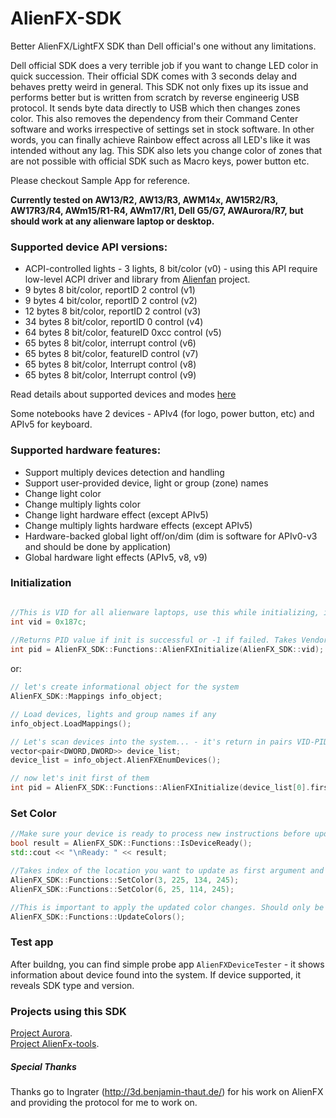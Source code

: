 # AlienFX-SDK
Better AlienFX/LightFX SDK than Dell official's one without any limitations.

Dell official SDK does a very terrible job if you want to change LED color in quick succession. Their official SDK comes with 3 seconds delay and behaves pretty weird in general.
This SDK not only fixes up its issue and performs better but is written from scratch by reverse engineerig USB protocol. It sends byte data directly to USB which then changes zones color. This also removes the dependency from their Command Center software and works irrespective of settings set in stock software. In other words, you can finally achieve Rainbow effect across all LED's like it was intended without any lag.  This SDK also lets you change color of zones that are not possible with official SDK such as Macro keys, power button etc.

Please checkout Sample App for reference.

**Currently tested on AW13/R2, AW13/R3, AWM14x, AW15R2/R3, AW17R3/R4, AWm15/R1-R4, AWm17/R1, Dell G5/G7, AWAurora/R7, but should work at any alienware laptop or desktop.**

### Supported device API versions:
- ACPI-controlled lights - 3 lights, 8 bit/color (v0) - using this API require low-level ACPI driver and library from [Alienfan](https://github.com/T-Troll/alienfan-tools) project.
- 9 bytes 8 bit/color, reportID 2 control (v1)
- 9 bytes 4 bit/color, reportID 2 control (v2)
- 12 bytes 8 bit/color, reportID 2 control (v3)
- 34 bytes 8 bit/color, reportID 0 control (v4)
- 64 bytes 8 bit/color, featureID 0xcc control (v5)
- 65 bytes 8 bit/color, interrupt control (v6)
- 65 bytes 8 bit/color, featureID control (v7)
- 65 bytes 8 bit/color, Interrupt control (v8)
- 65 bytes 8 bit/color, Interrupt control (v9)

Read details about supported devices and modes [here](https://github.com/T-Troll/alienfx-tools/wiki/Supported-and-tested-devices-list)

Some notebooks have 2 devices - APIv4 (for logo, power button, etc) and APIv5 for keyboard.

### Supported hardware features:
- Support multiply devices detection and handling
- Support user-provided device, light or group (zone) names
- Change light color
- Change multiply lights color
- Change light hardware effect (except APIv5)
- Change multiply lights hardware effects (except APIv5)
- Hardware-backed global light off/on/dim (dim is software for APIv0-v3 and should be done by application)
- Global hardware light effects (APIv5, v8, v9)

### Initialization
```C++

//This is VID for all alienware laptops, use this while initializing, it might be different for external AW device like mouse/kb
int vid = 0x187c;
  
//Returns PID value if init is successful or -1 if failed. Takes Vendor ID as argument. If more, then one device present first one returned.
int pid = AlienFX_SDK::Functions::AlienFXInitialize(AlienFX_SDK::vid);

```

or:
```C++
// let's create informational object for the system
AlienFX_SDK::Mappings info_object;

// Load devices, lights and group names if any
info_object.LoadMappings();

// Let's scan devices into the system... - it's return in pairs VID-PID.
vector<pair<DWORD,DWORD>> device_list;
device_list = info_object.AlienFXEnumDevices();

// now let's init first of them
int pid = AlienFX_SDK::Functions::AlienFXInitialize(device_list[0].first, device_list[0].second);


```

### Set Color
```C++
//Make sure your device is ready to process new instructions before updating color
bool result = AlienFX_SDK::Functions::IsDeviceReady();
std::cout << "\nReady: " << result; 

//Takes index of the location you want to update as first argument and Red, Green and Blue values for others.
AlienFX_SDK::Functions::SetColor(3, 225, 134, 245);
AlienFX_SDK::Functions::SetColor(6, 25, 114, 245);

//This is important to apply the updated color changes. Should only be called once after you're done with new colors.
AlienFX_SDK::Functions::UpdateColors();
```
### Test app
After buildng, you can find simple probe app `AlienFXDeviceTester` - it shows information about device found into the system. If device supported, it reveals SDK type and version.

### Projects using this SDK

[Project Aurora](https://github.com/antonpup/Aurora).  
[Project AlienFx-tools](https://github.com/T-Troll/alienfx-tools).

##### Special Thanks
Thanks go to Ingrater (http://3d.benjamin-thaut.de/) for his work on AlienFX and providing the protocol for me to work on.
